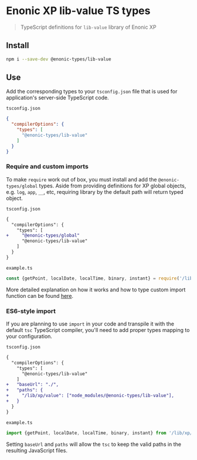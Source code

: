 # Enonic XP lib-value TS types

> TypeScript definitions for `lib-value` library of Enonic XP

## Install

```bash
npm i --save-dev @enonic-types/lib-value
```

## Use

Add the corresponding types to your `tsconfig.json` file that is used for application's server-side TypeScript code.

`tsconfig.json`
```json
{
  "compilerOptions": {
    "types": [
      "@enonic-types/lib-value"
    ]
  }
}
```

### Require and custom imports

To make `require` work out of box, you must install and add the `@enonic-types/global` types. Aside from providing definitions for XP global objects, e.g. `log`, `app`, `__`, etc, requiring library by the default path will return typed object.

`tsconfig.json`
```diff
{
  "compilerOptions": {
    "types": [
+     "@enonic-types/global"
      "@enonic-types/lib-value"
    ]
  }
}
```

`example.ts`
```ts
const {getPoint, localDate, localTime, binary, instant} = require('/lib/xp/value');
```

More detailed explanation on how it works and how to type custom import function can be found [here](https://github.com/enonic/xp/tree/master/modules/lib/typescript/README.md).

### ES6-style import

If you are planning to use `import` in your code and transpile it with the default `tsc` TypeScript compiler, you'll need to add proper types mapping to your configuration.

`tsconfig.json`
```diff
{
  "compilerOptions": {
    "types": [
      "@enonic-types/lib-value"
    ]
+   "baseUrl": "./",
+   "paths": {
+     "/lib/xp/value": ["node_modules/@enonic-types/lib-value"],
+   }
  }
}
```

`example.ts`
```ts
import {getPoint, localDate, localTime, binary, instant} from '/lib/xp/value';
```

Setting `baseUrl` and `paths` will allow the `tsc` to keep the valid paths in the resulting JavaScript files.
